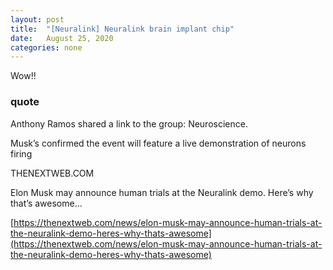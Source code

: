 ```yaml
---
layout: post
title:  "[Neuralink] Neuralink brain implant chip"
date:   August 25, 2020
categories: none
---
```


Wow!!

### quote 

Anthony Ramos shared a link to the group: Neuroscience.


Musk’s confirmed the event will feature a live demonstration of neurons firing






THENEXTWEB.COM




Elon Musk may announce human trials at the Neuralink demo. Here’s why that’s awesome...

 
[https://thenextweb.com/news/elon-musk-may-announce-human-trials-at-the-neuralink-demo-heres-why-thats-awesome](https://thenextweb.com/news/elon-musk-may-announce-human-trials-at-the-neuralink-demo-heres-why-thats-awesome)


